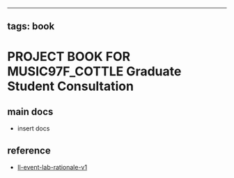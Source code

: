 
---
tags: book
---

PROJECT BOOK FOR MUSIC97F_COTTLE Graduate Student Consultation
===

main docs
---

- insert docs

reference
---

- [ll-event-lab-rationale-v1](/AunryFEcRm6SG8qAbHAyIw)

